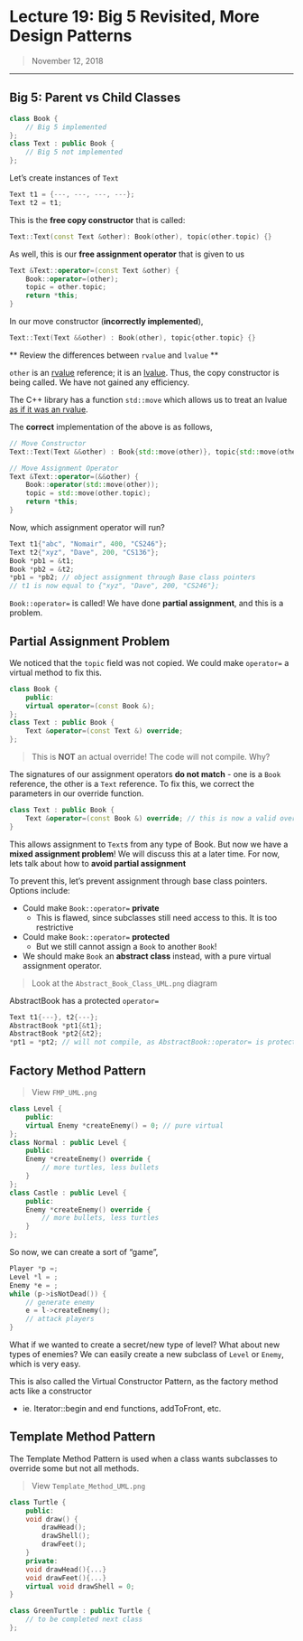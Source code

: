 # Lecture 19: Big 5 Revisited, More Design Patterns

> November 12, 2018

---

## Big 5: Parent vs Child Classes

```c++
class Book {
    // Big 5 implemented
};
class Text : public Book {
    // Big 5 not implemented
};
```

Let’s create instances of `Text`

```c++
Text t1 = {---, ---, ---, ---};
Text t2 = t1;
```

This is the **free copy constructor** that is called:

```c++
Text::Text(const Text &other): Book(other), topic(other.topic) {}
```

As well, this is our **free assignment operator** that is given to us

```c++
Text &Text::operator=(const Text &other) {
    Book::operator=(other);
    topic = other.topic;
    return *this;
}
```

In our move constructor (**incorrectly implemented**),

```c++
Text::Text(Text &&other) : Book(other), topic{other.topic} {}
```

** Review the differences between `rvalue` and `lvalue` **

`other` is an <u>rvalue</u> reference; it is an <u>lvalue</u>. Thus, the copy constructor is being called. We have not gained any efficiency. 

The C++ library has a function `std::move` which allows us to treat an lvalue <u>as if it was an rvalue</u>.

The **correct** implementation of the above is as follows,

```c++
// Move Constructor
Text::Text(Text &&other) : Book{std::move(other)}, topic{std::move(other.topic)} {}

// Move Assignment Operator
Text &Text::operator=(&&other) {
    Book::operator(std::move(other));
    topic = std::move(other.topic);
    return *this;
}
```

Now, which assignment operator will run?

```c++
Text t1{"abc", "Nomair", 400, "CS246"};
Text t2{"xyz", "Dave", 200, "CS136"};
Book *pb1 = &t1;
Book *pb2 = &t2;
*pb1 = *pb2; // object assignment through Base class pointers
// t1 is now equal to {"xyz", "Dave", 200, "CS246"};
```

`Book::operator=` is called! We have done **partial assignment**, and this is a problem.

## Partial Assignment Problem

We noticed that the `topic` field was not copied. We could make `operator=` a virtual method to fix this. 

```c++
class Book {
    public:
    virtual operator=(const Book &);
};
class Text : public Book {
    Text &operator=(const Text &) override;
};
```

> This is **NOT** an actual override! The code will not compile. Why?

The signatures of our assignment operators **do not match** - one is a `Book` reference, the other is a `Text` reference. To fix this, we correct the parameters in our override function.

```c++
class Text : public Book {
    Text &operator=(const Book &) override; // this is now a valid override
}
```

This allows assignment to `Text`s from any type of Book. But now we have a **mixed assignment problem**! We will discuss this at a later time. For now, lets talk about how to **avoid partial assignment**

To prevent this, let’s prevent assignment through base class pointers. Options include:

- Could make `Book::operator=` **private**
  - This is flawed, since subclasses still need access to this. It is too restrictive
- Could make `Book::operator=` **protected**
  - But we still cannot assign a `Book` to another `Book`!
- We should make `Book` an **abstract class** instead, with a pure virtual assignment operator.

> Look at the `Abstract_Book_Class_UML.png` diagram

AbstractBook has a protected `operator=`

```c++
Text t1{---}, t2{---};
AbstractBook *pt1{&t1};
AbstractBook *pt2{&t2};
*pt1 = *pt2; // will not compile, as AbstractBook::operator= is protected
```

## Factory Method Pattern

> View `FMP_UML.png` 

```c++
class Level {
    public:
    virtual Enemy *createEnemy() = 0; // pure virtual
};
class Normal : public Level {
    public:
    Enemy *createEnemy() override {
        // more turtles, less bullets
    }
};
class Castle : public Level {
    public:
    Enemy *createEnemy() override {
        // more bullets, less turtles
    }
};
```

So now, we can create a sort of “game”,

```c++
Player *p =;
Level *l = ;
Enemy *e = ;
while (p->isNotDead()) {
    // generate enemy
    e = l->createEnemy();
    // attack players
}
```

What if we wanted to create a secret/new type of level? What about new types of enemies? We can easily create a new subclass of `Level` or `Enemy`, which is very easy. 

This is also called the Virtual Constructor Pattern, as the factory method acts like a constructor

- ie. Iterator::begin and end functions, addToFront, etc.

## Template Method Pattern

The Template Method Pattern is used when a class wants subclasses to override some but not all methods.

> View `Template_Method_UML.png`

```c++
class Turtle {
    public:
    void draw() {
        drawHead();
        drawShell();
        drawFeet();
    }
    private:
    void drawHead(){...}
    void drawFeet(){...}
    virtual void drawShell = 0;
}

class GreenTurtle : public Turtle {
    // to be completed next class    
};
```

